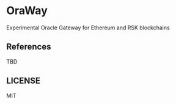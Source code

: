 # OraWay

Experimental Oracle Gateway for Ethereum and RSK blockchains

## References

TBD

## LICENSE

MIT

